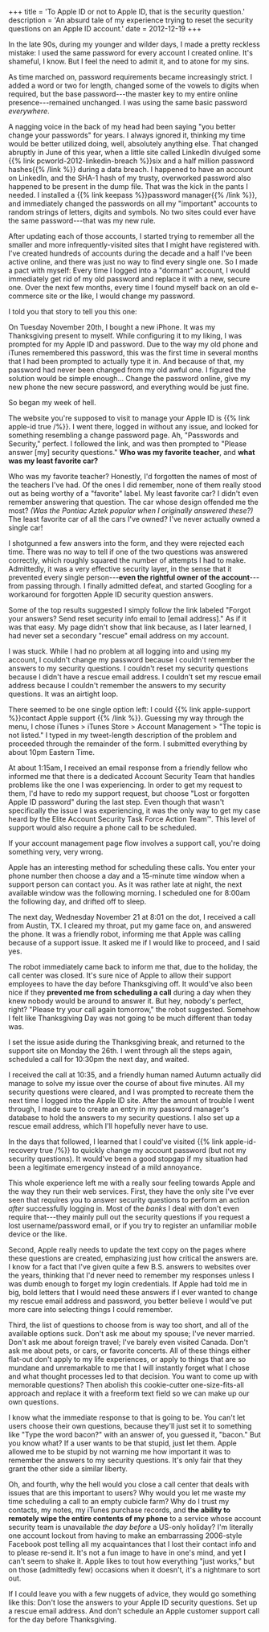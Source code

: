+++
title = 'To Apple ID or not to Apple ID, that is the security question.'
description = 'An absurd tale of my experience trying to reset the security questions on an Apple ID account.'
date = 2012-12-19
+++

In the late 90s, during my younger and wilder days, I made a pretty reckless mistake: I used the same password for every account I created online. It's shameful, I know. But I feel the need to admit it, and to atone for my sins.

As time marched on, password requirements became increasingly strict. I added a word or two for length, changed some of the vowels to digits when required, but the base password---the master key to my entire online presence---remained unchanged. I was using the same basic password _everywhere_.

A nagging voice in the back of my head had been saying "you better change your passwords" for years. I always ignored it, thinking my time would be better utilized doing, well, absolutely anything else. That changed abruptly in June of this year, when a little site called LinkedIn divulged some {{% link pcworld-2012-linkedin-breach %}}six and a half million password hashes{{% /link %}} during a data breach. I happened to have an account on LinkedIn, and the SHA-1 hash of my trusty, overworked password also happened to be present in the dump file. That was the kick in the pants I needed. I installed a {{% link keepass %}}password manager{{% /link %}}, and immediately changed the passwords on all my "important" accounts to random strings of letters, digits and symbols. No two sites could ever have the same password---that was my new rule.

After updating each of those accounts, I started trying to remember all the smaller and more infrequently-visited sites that I might have registered with. I've created hundreds of accounts during the decade and a half I've been active online, and there was just no way to find every single one. So I made a pact with myself: Every time I logged into a "dormant" account, I would immediately get rid of my old password and replace it with a new, secure one. Over the next few months, every time I found myself back on an old e-commerce site or the like, I would change my password.

I told you that story to tell you this one:

On Tuesday November 20th, I bought a new iPhone. It was my Thanksgiving present to myself. While configuring it to my liking, I was prompted for my Apple ID and password. Due to the way my old phone and iTunes remembered this password, this was the first time in several months that I had been prompted to actually type it in. And because of that, my password had never been changed from my old awful one. I figured the solution would be simple enough... Change the password online, give my new phone the new secure password, and everything would be just fine.

So began my week of hell.

The website you're supposed to visit to manage your Apple ID is {{% link apple-id true /%}}. I went there, logged in without any issue, and looked for something resembling a change password page. Ah, "Passwords and Security," perfect. I followed the link, and was then prompted to "Please answer [my] security questions." **Who was my favorite teacher**, and **what was my least favorite car?**

Who was my favorite teacher? Honestly, I'd forgotten the names of most of the teachers I've had. Of the ones I did remember, none of them really stood out as being worthy of a "favorite" label. My least favorite car? I didn't even remember answering that question. The car whose design offended me the most? _(Was the Pontiac Aztek popular when I originally answered these?)_ The least favorite car of all the cars I've owned? I've never actually owned a single car!

I shotgunned a few answers into the form, and they were rejected each time. There was no way to tell if one of the two questions was answered correctly, which roughly squared the number of attempts I had to make. Admittedly, it was a very effective security layer, in the sense that it prevented every single person---**even the rightful owner of the account**---from passing through. I finally admitted defeat, and started Googling for a workaround for forgotten Apple ID security question answers.

Some of the top results suggested I simply follow the link labeled "Forgot your answers? Send reset security info email to [email address]." As if it was that easy. My page didn't show that link because, as I later learned, I had never set a secondary "rescue" email address on my account.

I was stuck. While I had no problem at all logging into and using my account, I couldn't change my password because I couldn't remember the answers to my security questions. I couldn't reset my security questions because I didn't have a rescue email address. I couldn't set my rescue email address because I couldn't remember the answers to my security questions. It was an airtight loop.

There seemed to be one single option left: I could {{% link apple-support %}}contact Apple support {{% /link %}}. Guessing my way through the menu, I chose iTunes > iTunes Store > Account Management > "The topic is not listed." I typed in my tweet-length description of the problem and proceeded through the remainder of the form. I submitted everything by about 10pm Eastern Time.

At about 1:15am, I received an email response from a friendly fellow who informed me that there is a dedicated Account Security Team that handles problems like the one I was experiencing. In order to get my request to them, I'd have to redo my support request, but choose "Lost or forgotten Apple ID password" during the last step. Even though that wasn't specifically the issue I was experiencing, it was the only way to get my case heard by the Elite Account Security Task Force Action Team:tm:. This level of support would also require a phone call to be scheduled.

If your account management page flow involves a support call, you're doing something very, very wrong.

Apple has an interesting method for scheduling these calls. You enter your phone number then choose a day and a 15-minute time window when a support person can contact you. As it was rather late at night, the next available window was the following morning. I scheduled one for 8:00am the following day, and drifted off to sleep.

The next day, Wednesday November 21 at 8:01 on the dot, I received a call from Austin, TX. I cleared my throat, put my game face on, and answered the phone. It was a friendly robot, informing me that Apple was calling because of a support issue. It asked me if I would like to proceed, and I said yes.

The robot immediately came back to inform me that, due to the holiday, the call center was closed. It's sure nice of Apple to allow their support employees to have the day before Thanksgiving off. It would've also been nice if they **prevented me from scheduling a call** during a day when they knew nobody would be around to answer it. But hey, nobody's perfect, right? "Please try your call again tomorrow," the robot suggested. Somehow I felt like Thanksgiving Day was not going to be much different than today was.

I set the issue aside during the Thanksgiving break, and returned to the support site on Monday the 26th. I went through all the steps again, scheduled a call for 10:30pm the next day, and waited.

I received the call at 10:35, and a friendly human named Autumn actually did manage to solve my issue over the course of about five minutes. All my security questions were cleared, and I was prompted to recreate them the next time I logged into the Apple ID site. After the amount of trouble I went through, I made sure to create an entry in my password manager's database to hold the answers to my security questions. I also set up a rescue email address, which I'll hopefully never have to use.

In the days that followed, I learned that I could've visited {{% link apple-id-recovery true /%}} to quickly change my account password (but not my security questions). It would've been a good stopgap if my situation had been a legitimate emergency instead of a mild annoyance.

This whole experience left me with a really sour feeling towards Apple and the way they run their web services. First, they have the only site I've ever seen that requires you to answer security questions to perform an action _after_ successfully logging in. Most of the _banks_ I deal with don't even require that---they mainly pull out the security questions if you request a lost username/password email, or if you try to register an unfamiliar mobile device or the like.

Second, Apple really needs to update the text copy on the pages where these questions are created, emphasizing just how critical the answers are. I know for a fact that I've given quite a few B.S. answers to websites over the years, thinking that I'd never need to remember my responses unless I was dumb enough to forget my login credentials. If Apple had told me in big, bold letters that I would need these answers if I ever wanted to change my rescue email address and password, you better believe I would've put more care into selecting things I could remember.

Third, the list of questions to choose from is way too short, and all of the available options suck. Don't ask me about my spouse; I've never married. Don't ask me about foreign travel; I've barely even visited Canada. Don't ask me about pets, or cars, or favorite concerts. All of these things either flat-out don't apply to my life experiences, or apply to things that are so mundane and unremarkable to me that I will instantly forget what I chose and what thought processes led to that decision. You want to come up with memorable questions? Then abolish this cookie-cutter one-size-fits-all approach and replace it with a freeform text field so we can make up our own questions.

I know what the immediate response to that is going to be. You can't let users choose their own questions, because they'll just set it to something like "Type the word bacon?" with an answer of, you guessed it, "bacon." But you know what? If a user wants to be that stupid, just let them. Apple allowed me to be stupid by not warning me how important it was to remember the answers to my security questions. It's only fair that they grant the other side a similar liberty.

Oh, and fourth, why the hell would you close a call center that deals with issues that are this important to users? Why would you let me waste my time scheduling a call to an empty cubicle farm? Why do I trust my contacts, my notes, my iTunes purchase records, and **the ability to remotely wipe the entire contents of my phone** to a service whose account security team is unavailable _the day before_ a US-only holiday? I'm literally one account lockout from having to make an embarrassing 2006-style Facebook post telling all my acquaintances that I lost their contact info and to please re-send it. It's not a fun image to have in one's mind, and yet I can't seem to shake it. Apple likes to tout how everything "just works," but on those (admittedly few) occasions when it doesn't, it's a nightmare to sort out.

If I could leave you with a few nuggets of advice, they would go something like this: Don't lose the answers to your Apple ID security questions. Set up a rescue email address. And don't schedule an Apple customer support call for the day before Thanksgiving.
